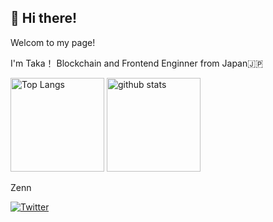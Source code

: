 <h2>👋 Hi there!</h2>
<p>Welcom to my page!</p>
<p>I'm Taka！ Blockchain and Frontend Enginner from Japan🇯🇵</p>

<!---
takaya-okamoto/takaya-okamoto is a ✨ special ✨ repository because its `README.md` (this file) appears on your GitHub profile.
You can click the Preview link to take a look at your changes.
--->

 <p align="left"> 
  <img alt="Top Langs" height="150px" src="https://github-readme-stats.vercel.app/api/top-langs/?username=takaya-okamoto&layout=compact&show_icons=true&bg_color=00000000" />
  <img alt="github stats" height="150px" src="https://github-readme-stats.vercel.app/api?username=takaya-okamoto&bg_color=00000000&show_icons=ture" />
</p>

<link src="https://zenn.dev/taka_crypt">Zenn</link>

[![Twitter](https://img.shields.io/badge/-Twitter-%231DA1F2.svg?&style=flat&logo=twitter&logoColor=white&color=1c305c)](https://twitter.com/taka_yolo)
